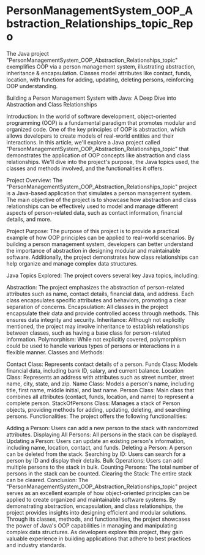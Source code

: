 # PersonManagementSystem_OOP_Abstraction_Relationships_topic_Repo
The Java project "PersonManagementSystem_OOP_Abstraction_Relationships_topic" exemplifies OOP via a person management system, illustrating abstraction, inheritance &amp; encapsulation. Classes model attributes like contact, funds, location, with functions for adding, updating, deleting persons, reinforcing OOP understanding.


 Building a Person Management System with Java: A Deep Dive into Abstraction and Class Relationships

Introduction:
In the world of software development, object-oriented programming (OOP) is a fundamental paradigm that promotes modular and organized code. One of the key principles of OOP is abstraction, which allows developers to create models of real-world entities and their interactions. In this article, we'll explore a Java project called "PersonManagementSystem_OOP_Abstraction_Relationships_topic" that demonstrates the application of OOP concepts like abstraction and class relationships. We'll dive into the project's purpose, the Java topics used, the classes and methods involved, and the functionalities it offers.

Project Overview:
The "PersonManagementSystem_OOP_Abstraction_Relationships_topic" project is a Java-based application that simulates a person management system. The main objective of the project is to showcase how abstraction and class relationships can be effectively used to model and manage different aspects of person-related data, such as contact information, financial details, and more.

Project Purpose:
The purpose of this project is to provide a practical example of how OOP principles can be applied to real-world scenarios. By building a person management system, developers can better understand the importance of abstraction in designing modular and maintainable software. Additionally, the project demonstrates how class relationships can help organize and manage complex data structures.

Java Topics Explored:
The project covers several key Java topics, including:

Abstraction: The project emphasizes the abstraction of person-related attributes such as name, contact details, financial data, and address. Each class encapsulates specific attributes and behaviors, promoting a clear separation of concerns.
Encapsulation: All classes in the project encapsulate their data and provide controlled access through methods. This ensures data integrity and security.
Inheritance: Although not explicitly mentioned, the project may involve inheritance to establish relationships between classes, such as having a base class for person-related information.
Polymorphism: While not explicitly covered, polymorphism could be used to handle various types of persons or interactions in a flexible manner.
Classes and Methods:

Contact Class: Represents contact details of a person.
Funds Class: Models financial data, including bank ID, salary, and current balance.
Location Class: Represents an address with attributes such as street number, street name, city, state, and zip.
Name Class: Models a person's name, including title, first name, middle initial, and last name.
Person Class: Main class that combines all attributes (contact, funds, location, and name) to represent a complete person.
StackOfPersons Class: Manages a stack of Person objects, providing methods for adding, updating, deleting, and searching persons.
Functionalities:
The project offers the following functionalities:

Adding a Person: Users can add a new person to the stack with randomized attributes.
Displaying All Persons: All persons in the stack can be displayed.
Updating a Person: Users can update an existing person's information, including name, location, contact, and funds.
Deleting a Person: A person can be deleted from the stack.
Searching by ID: Users can search for a person by ID and display their details.
Bulk Operations: Users can add multiple persons to the stack in bulk.
Counting Persons: The total number of persons in the stack can be counted.
Clearing the Stack: The entire stack can be cleared.
Conclusion:
The "PersonManagementSystem_OOP_Abstraction_Relationships_topic" project serves as an excellent example of how object-oriented principles can be applied to create organized and maintainable software systems. By demonstrating abstraction, encapsulation, and class relationships, the project provides insights into designing efficient and modular solutions. Through its classes, methods, and functionalities, the project showcases the power of Java's OOP capabilities in managing and manipulating complex data structures. As developers explore this project, they gain valuable experience in building applications that adhere to best practices and industry standards.
